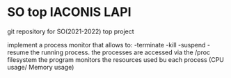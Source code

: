 # SO top IACONIS LAPI
 git repository for SO(2021-2022) top project 
 
 implement a process monitor that allows to:
 -terminate
 -kill
 -suspend
 -resume
 the running process.
 the processes are accessed via the /proc filesystem
 the program monitors the resources used bu each process (CPU usage/ Memory usage)
